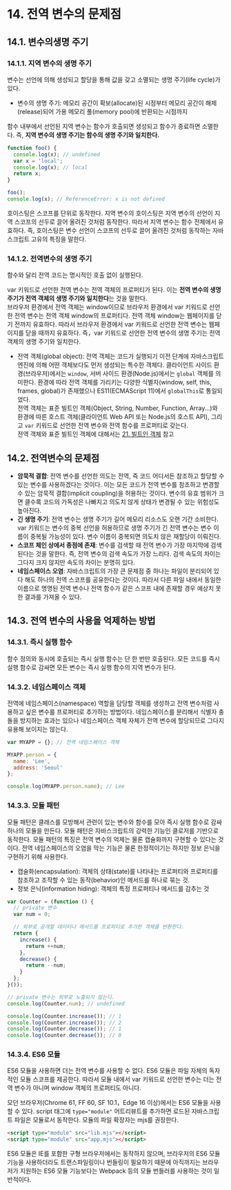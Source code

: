 # 14. 전역 변수의 문제점

## 14.1. 변수의생명 주기

### 14.1.1. 지역 변수의 생명 주기

변수는 선언에 의해 생성되고 할당을 통해 값을 갖고 소멸되는 생명 주기(life cycle)가 있다. 
- 변수의 생명 주기: 메모리 공간이 확보(allocate)된 시점부터 메모리 공간이 해제(release)되어 가용 메모리 풀(memory pool)에 반환되는 시점까지

함수 내부에서 선언된 지역 변수는 함수가 호출되면 생성되고 함수가 종료하면 소멸한다. 즉, **지역 변수의 생명 주기는 함수의 생명 주기와 일치한다.**

```js
function foo() {
  console.log(x); // undefined
  var x = 'local';
  console.log(x); // local
  return x;
}

foo();
console.log(x); // ReferenceError: x is not defined
```

호이스팅은 스코프를 단위로 동작한다. 지역 변수의 호이스팅은 지역 변수의 선언이 지역 스코프의 선두로 끌어 올려진 것처럼 동작한다. 따라서 지역 변수는 함수 전체에서 유효하다. 즉, 호이스팅은 변수 선언이 스코프의 선두로 끌어 올려진 것처럼 동작하는 자바스크립트 고유의 특징을 말한다.

### 14.1.2. 전역변수의 생명 주기

함수와 달리 전역 코드는 명시적인 호출 없이 실행된다.

var 키워드로 선언한 전역 변수는 전역 객체의 프로퍼티가 된다. 이는 **전역 변수의 생명 주기가 전역 객체의 생명 주기와 일치한다**는 것을 말한다. <br />
브라우저 환경에서 전역 객체는 window이므로 브라우저 환경에서 var 키워드로 선언한 전역 변수는 전역 객체 window의 프로퍼티다. 전역 객체 window는 웹페이지를 닫기 전까지 유효하다. 따라서 브라우저 환경에서 var 키워드로 선언한 전역 변수는 웹페이지를 닫을 때까지 유효하다. 즉，var 키워드로 선언한 전역 변수의 생명 주기는 전역 객체의 생명 주기와 일치한다.

- 전역 객체(global object): 전역 객체는 코드가 실행되기 이전 단계에 자바스크립트 엔진에 의해 어떤 객체보다도 먼저 생성되는 특수한 객체다. 클라이언트 사이드 환경(브라우저)에서는 `window`, 서버 사이드 환경(Node.js)에서는 `global` 객체를 의미한다. 환경에 따라 전역 객체를 가리키는 다양한 식별자(window, self, this, frames, global)가 존재했으나 ES11(ECMAScript 11)에서 `globalThis`로 통일되었다.<br />
전역 객체는 표준 빌트인 객체(Object, String, Number, Function, Array...)와 환경에 따른 호스트 객체(클라이언트 Web API 또는 Node.js의 호스트 API), 그리고 `var` 키워드로 선언한 전역 변수와 전역 함수를 프로퍼티로 갖는다.<br />
전역 객체와 표준 빌트인 객체에 대해서는 [21. 빌트인 객체](./21_built_in_object.md) 참고

## 14.2. 전역변수의 문제점

- **암묵적 결합**: 전역 변수를 선언한 의도는 전역, 즉 코드 어디서든 참조하고 할당할 수 있는 변수를 사용하겠다는 것이다. 이는 모든 코드가 전역 변수를 참조하고 변경할 수 있는 암묵적 결합(implicit coupling)을 허용하는 것이다. 변수의 유효 범위가 크면 클수록 코드의 가독성은 나빠지고 의도치 않게 상태가 변경될 수 있는 위험성도 높아진다.
- **긴 생명 주기**: 전역 변수는 생명 주기가 길어 메모리 리소스도 오랜 기간 소비한다. var 키워드는 변수의 중복 선언을 허용하므로 생명 주기가 긴 전역 변수는 변수 이름이 중복될 가능성이 있다. 변수 이름이 중복되면 의도치 않은 재할당이 이뤄진다.
- **스코프 체인 상에서 종점에 존재**: 변수를 검색할 때 전역 변수가 가장 마지막에 검색된다는 것을 말한다. 즉, 전역 변수의 검색 속도가 가장 느리다. 검색 속도의 차이는 그다지 크지 않지만 속도의 차이는 분명히 있다.
- **네임스페이스 오염**: 자바스크립트의 가장 큰 문제점 중 하나는 파일이 분리되어 있다 해도 하나의 전역 스코프를 공유한다는 것이다. 따라서 다른 파일 내에서 동일한 이름으로 명명된 전역 변수나 전역 함수가 같은 스코프 내에 존재할 경우 예상치 못한 결과를 가져올 수 있다.

##  14.3. 전역 변수의 사용을 억제하는 방법

### 14.3.1. 즉시 실행 함수

함수 정의와 동시에 호출되는 즉시 실행 함수는 단 한 번만 호출된다. 모든 코드를 즉시 실행 함수로 감싸면 모든 변수는 즉시 실행 함수의 지역 변수가 된다.

### 14.3.2. 네임스페이스 객체

전역에 네임스페이스(namespace) 역할을 담당할 객체를 생성하고 전역 변수처럼 사용하고 싶은 변수를 프로퍼티로 추가하는 방법이다. 네임스페이스를 분리해서 식별자 충돌을 방지하는 효과는 있으나 네임스페이스 객체 자체가 전역 변수에 할당되므로 그다지 유용해 보이지는 않는다.

```js
var MYAPP = {}; // 전역 네임스페이스 객체

MYAPP.person = {
  name: 'Lee',
  address: 'Seoul'
};

console.log(MYAPP.person.name); // Lee
```

### 14.3.3. 모듈 패턴

모듈 패턴은 클래스를 모방해서 관련이 있는 변수와 함수를 모아 즉시 실행 함수로 감싸 하나의 모듈을 만든다. 모듈 패턴은 자바스크립트의 강력한 기능인 클로저를 기반으로 동작한다. 모듈 패턴의 특징은 전역 변수의 억제는 물론 캡슐화까지 구현할 수 있다는 것이다. 전역 네임스페이스의 오염을 막는 기능은 물론 한정적이기는 하지만 정보 은닉을 구현하기 위해 사용한다.

- 캡술화(encapsulation): 객체의 상태(state)를 나타내는 프로퍼티와 프로퍼티를 참조하고 조작할 수 있는 동작(behavior)인 메서드를 하나로 묶는 것. 
- 정보 은닉(information hiding): 객체의 특정 프로퍼티나 메서드를 감추는 것

```js
var Counter = (function () {
  // private 변수
  var num = 0;

  // 외부로 공개할 데이터나 메서드를 프로퍼티로 추가한 객체를 반환한다.
  return {
    increase() {
      return ++num;
    },
    decrease() {
      return --num;
    }
  };
}());

// private 변수는 외부로 노출되지 않는다.
console.log(Counter.num); // undefined

console.log(Counter.increase()); // 1
console.log(Counter.increase()); // 2
console.log(Counter.decrease()); // 1
console.log(Counter.decrease()); // 0
```

### 14.3.4. ES6 모듈

ES6 모듈을 사용하면 더는 전역 변수를 사용할 수 없다. ES6 모듈은 파일 자체의 독자적인 모듈 스코프를 제공한다. 따라서 모듈 내에서 var 키워드로 선언한 변수는 더는 전역 변수가 아니며 window 객체의 프로퍼티도 아니다.

모던 브라우저(Chrome 61, FF 60, SF 10.1，Edge 16 이상)에서는 ES6 모듈을 사용할 수 있다. script 태그에 `type="module"` 어트리뷰트를 추가하면 로드된 자바스크립트 파일은 모듈로서 동작한다. 모듈의 파일 확장자는 mjs를 권장한다.

```html
<script type="module" src="lib.mjs"></script>
<script type="module" src="app.mjs"></script>
```

ES6 모듈은 IE를 포함한 구형 브라우저에서는 동작하지 않으며, 브라우저의 ES6 모듈 기능을 사용하더라도 트랜스파일링이나 번들링이 필요하기 때문에 아직까지는 브라우저가 지원하는 ES6 모듈 기능보다는 Webpack 등의 모듈 번들러를 사용하는 것이 일반적이다.